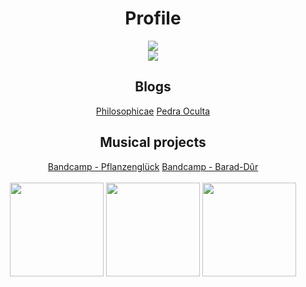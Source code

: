 <h1 align="center">Profile</h1>
</div>
<div align="center">
    <img src="https://github-readme-stats.vercel.app/api?username=okkvlt&show_icons=true&locale=en&theme=synthwave" style="vertical-align: top;" /> <br>
    <img src="https://github-readme-stats.vercel.app/api/top-langs/?username=okkvlt&layout=compact&theme=synthwave&card_width=445" />
</div>
<h2 align="center">Blogs</h2>

<div align="center">
    <a href="https://philosophicae.wordpress.com/" target="_blank">Philosophicae</a>
    <a href="https://pedraoculta.wordpress.com/" target="_blank">Pedra Oculta</a>
</div>

<h2 align="center">Musical projects</h2>

<div align="center">
    <a href="https://pflanzengluck.bandcamp.com/" target="_blank">Bandcamp - Pflanzenglück</a>
    <a href="https://baraddur.bandcamp.com/" target="_blank">Bandcamp - Barad-Dûr</a>  
</div>

<br>
<div align="center">
  <img height=150 src="https://media2.giphy.com/media/112CeAWuyhQX1C/giphy.gif"></img>
  <img height=150 src="https://giffiles.alphacoders.com/257/2577.gif"></img>
  <img height=150 src="https://steamuserimages-a.akamaihd.net/ugc/576820758911213449/ED8811473BDDB898792B4DAA16A2B168A8FF447A/?imw=512&imh=363&ima=fit&impolicy=Letterbox&imcolor=%23000000&letterbox=true"></img>
</div>
